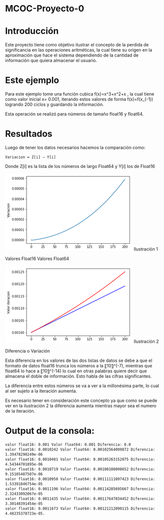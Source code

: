 # MCOC-Proyecto-0
# Introducción
Este proyecto tiene como objetivo ilustrar el concepto de la perdida de significancia en las operaciones aritméticas, la cual tiene su origen en la aproximación que hace el sistema dependiendo de la cantidad de información que quiera almacenar el usuario.

# Este ejemplo
Para este ejemplo tome una función cubica f(x)=x^3+x^2+x , la cual tiene como valor inicial x= 0.001, iterando estos valores de forma f(x)=f(x_(-1)) logrando 200 ciclos y guardando la información.

Esta operación se realizó para números de tamaño float16 y float64.

# Resultados

Luego de tener los datos necesarios hacemos la comparación como:

```
Variacion = Z[i] – Y[i]
```

Donde Z[i] es la lista de los números de largo Float64 y Y[i] los de Float16

![Results](foto1.png)
Ilustración 1

   Valores Float16
   Valores Float64

![Results](foto2.png)
   Ilustración 2
 
Diferencia o Variación

Esta diferencia en los valores de las dos listas de datos se debe a que el formato de datos float16 trunca los números a la 〖10〗^(-7), mientras que float64 lo hace a 〖10〗^(-14) lo cual en otras palabras quiere decir que almacena el doble de información. Esto habla de las cifras significantes.

La diferencia entre estos números se va a ver a la millonésima parte, lo cual al ser sujeto a la iteración aumenta. 

Es necesario tener en consideración este concepto ya que como se puede ver en la ilustración 2 la diferencia aumenta mientras mayor sea el numero de la iteración.

# Output de la consola:
```
valor float16: 0.001 Valor float64: 0.001 Diferencia: 0.0
valor float16: 0.0010242 Valor float64: 0.00102564099872 Diferencia: 1.39478290249e-06
valor float16: 0.0010481 Valor float64: 0.00105263152075 Diferencia: 4.54344701895e-06
valor float16: 0.0010719 Valor float64: 0.00108108098652 Diferencia: 9.15105487507e-06
valor float16: 0.0010958 Valor float64: 0.00111111097423 Diferencia: 1.53391846754e-05
valor float16: 0.0011196 Valor float64: 0.00114285695667 Diferencia: 2.32433092067e-05
valor float16: 0.0011435 Valor float64: 0.00117647034452 Diferencia: 3.30148391454e-05
valor float16: 0.0011673 Valor float64: 0.00121212090115 Diferencia: 4.48235378723e-05.
```

